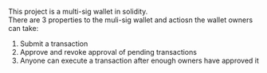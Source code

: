 This project is a multi-sig wallet in solidity.  
There are 3 properties to the muli-sig wallet and actiosn the wallet owners can take:

1. Submit a transaction
2. Approve and revoke approval of pending transactions
3. Anyone can execute a transaction after enough owners have approved it
